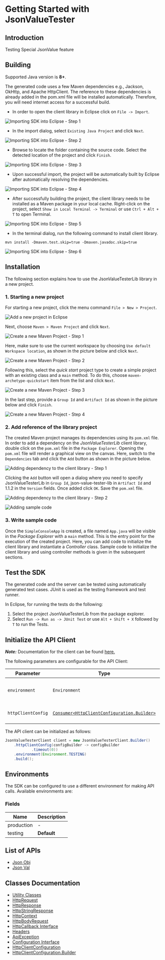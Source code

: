 
# Getting Started with JsonValueTester

## Introduction

Testing Special JsonValue feature

## Building

Supported Java version is **8+**.

The generated code uses a few Maven dependencies e.g., Jackson, OkHttp,
and Apache HttpClient. The reference to these dependencies is already
added in the pom.xml file will be installed automatically. Therefore,
you will need internet access for a successful build.

* In order to open the client library in Eclipse click on `File -> Import`.

![Importing SDK into Eclipse - Step 1](https://apidocs.io/illustration/java?workspaceFolder=JsonValueTester-Java&workspaceName=JsonValueTester&projectName=JsonValueTesterLib&rootNamespace=localhost3000&groupId=JsonValueTesterLib&artifactId=json-value-tester-lib&version=1.1.2&step=import0)

* In the import dialog, select `Existing Java Project` and click `Next`.

![Importing SDK into Eclipse - Step 2](https://apidocs.io/illustration/java?workspaceFolder=JsonValueTester-Java&workspaceName=JsonValueTester&projectName=JsonValueTesterLib&rootNamespace=localhost3000&groupId=JsonValueTesterLib&artifactId=json-value-tester-lib&version=1.1.2&step=import1)

* Browse to locate the folder containing the source code. Select the detected location of the project and click `Finish`.

![Importing SDK into Eclipse - Step 3](https://apidocs.io/illustration/java?workspaceFolder=JsonValueTester-Java&workspaceName=JsonValueTester&projectName=JsonValueTesterLib&rootNamespace=localhost3000&groupId=JsonValueTesterLib&artifactId=json-value-tester-lib&version=1.1.2&step=import2)

* Upon successful import, the project will be automatically built by Eclipse after automatically resolving the dependencies.

![Importing SDK into Eclipse - Step 4](https://apidocs.io/illustration/java?workspaceFolder=JsonValueTester-Java&workspaceName=JsonValueTester&projectName=JsonValueTesterLib&rootNamespace=localhost3000&groupId=JsonValueTesterLib&artifactId=json-value-tester-lib&version=1.1.2&step=import3)

* After successfully building the project, the client library needs to be installed as a Maven package in your local cache. Right-click on the project, select `Show in Local Terminal -> Terminal` or use `Ctrl + Alt + T` to open Terminal.

![Importing SDK into Eclipse - Step 5](https://apidocs.io/illustration/java?workspaceFolder=JsonValueTester-Java&workspaceName=JsonValueTester&projectName=JsonValueTesterLib&rootNamespace=localhost3000&groupId=JsonValueTesterLib&artifactId=json-value-tester-lib&version=1.1.2&step=openTerminal)

* In the terminal dialog, run the following command to install client library.

```
mvn install -Dmaven.test.skip=true -Dmaven.javadoc.skip=true
```

![Importing SDK into Eclipse - Step 6](https://apidocs.io/illustration/java?workspaceFolder=JsonValueTester-Java&workspaceName=JsonValueTester&projectName=JsonValueTesterLib&rootNamespace=localhost3000&groupId=JsonValueTesterLib&artifactId=json-value-tester-lib&version=1.1.2&step=installCommand)

## Installation

The following section explains how to use the JsonValueTesterLib library in a new project.

### 1. Starting a new project

For starting a new project, click the menu command `File > New > Project`.

![Add a new project in Eclipse](https://apidocs.io/illustration/java?workspaceFolder=JsonValueTester-Java&workspaceName=JsonValueTester&projectName=JsonValueTesterLib&rootNamespace=localhost3000&groupId=JsonValueTesterLib&artifactId=json-value-tester-lib&version=1.1.2&step=createNewProject0)

Next, choose `Maven > Maven Project` and click `Next`.

![Create a new Maven Project - Step 1](https://apidocs.io/illustration/java?workspaceFolder=JsonValueTester-Java&workspaceName=JsonValueTester&projectName=JsonValueTesterLib&rootNamespace=localhost3000&groupId=JsonValueTesterLib&artifactId=json-value-tester-lib&version=1.1.2&step=createNewProject1)

Here, make sure to use the current workspace by choosing `Use default Workspace location`, as shown in the picture below and click `Next`.

![Create a new Maven Project - Step 2](https://apidocs.io/illustration/java?workspaceFolder=JsonValueTester-Java&workspaceName=JsonValueTester&projectName=JsonValueTesterLib&rootNamespace=localhost3000&groupId=JsonValueTesterLib&artifactId=json-value-tester-lib&version=1.1.2&step=createNewProject2)

Following this, select the *quick start* project type to create a simple project with an existing class and a `main` method. To do this, choose `maven-archetype-quickstart` item from the list and click `Next`.

![Create a new Maven Project - Step 3](https://apidocs.io/illustration/java?workspaceFolder=JsonValueTester-Java&workspaceName=JsonValueTester&projectName=JsonValueTesterLib&rootNamespace=localhost3000&groupId=JsonValueTesterLib&artifactId=json-value-tester-lib&version=1.1.2&step=createNewProject3)

In the last step, provide a `Group Id` and `Artifact Id` as shown in the picture below and click `Finish`.

![Create a new Maven Project - Step 4](https://apidocs.io/illustration/java?workspaceFolder=JsonValueTester-Java&workspaceName=JsonValueTester&projectName=JsonValueTesterLib&rootNamespace=localhost3000&groupId=JsonValueTesterLib&artifactId=json-value-tester-lib&version=1.1.2&step=createNewProject4)

### 2. Add reference of the library project

The created Maven project manages its dependencies using its `pom.xml` file. In order to add a dependency on the *JsonValueTesterLib* client library, double click on the `pom.xml` file in the `Package Explorer`. Opening the `pom.xml` file will render a graphical view on the canvas. Here, switch to the `Dependencies` tab and click the `Add` button as shown in the picture below.

![Adding dependency to the client library - Step 1](https://apidocs.io/illustration/java?workspaceFolder=JsonValueTester-Java&workspaceName=JsonValueTester&projectName=JsonValueTesterLib&rootNamespace=localhost3000&groupId=JsonValueTesterLib&artifactId=json-value-tester-lib&version=1.1.2&step=testProject0)

Clicking the `Add` button will open a dialog where you need to specify JsonValueTesterLib in `Group Id`, json-value-tester-lib in `Artifact Id` and 1.1.2 in the `Version` fields. Once added click `OK`. Save the `pom.xml` file.

![Adding dependency to the client library - Step 2](https://apidocs.io/illustration/java?workspaceFolder=JsonValueTester-Java&workspaceName=JsonValueTester&projectName=JsonValueTesterLib&rootNamespace=localhost3000&groupId=JsonValueTesterLib&artifactId=json-value-tester-lib&version=1.1.2&step=testProject1)

![Adding sample code](https://apidocs.io/illustration/java?workspaceFolder=JsonValueTester-Java&workspaceName=JsonValueTester&projectName=JsonValueTesterLib&rootNamespace=localhost3000&groupId=JsonValueTesterLib&artifactId=json-value-tester-lib&version=1.1.2&step=testProject2)

### 3. Write sample code

Once the `SimpleConsoleApp` is created, a file named `App.java` will be visible in the *Package Explorer* with a `main` method. This is the entry point for the execution of the created project.
Here, you can add code to initialize the client library and instantiate a *Controller* class. Sample code to initialize the client library and using controller methods is given in the subsequent sections.

## Test the SDK

The generated code and the server can be tested using automatically generated test cases.
JUnit is used as the testing framework and test runner.

In Eclipse, for running the tests do the following:

1. Select the project JsonValueTesterLib from the package explorer.
2. Select `Run -> Run as -> JUnit Test` or use `Alt + Shift + X` followed by `T` to run the Tests.

## Initialize the API Client

**_Note:_** Documentation for the client can be found [here.](https://www.github.com/sufyankhanrao/test-java-sdk/tree/1.1.2/doc/client.md)

The following parameters are configurable for the API Client:

| Parameter | Type | Description |
|  --- | --- | --- |
| `environment` | `Environment` | The API environment. <br> **Default: `Environment.TESTING`** |
| `httpClientConfig` | [`Consumer<HttpClientConfiguration.Builder>`](https://www.github.com/sufyankhanrao/test-java-sdk/tree/1.1.2/doc/http-client-configuration-builder.md) | Set up Http Client Configuration instance. |

The API client can be initialized as follows:

```java
JsonValueTesterClient client = new JsonValueTesterClient.Builder()
    .httpClientConfig(configBuilder -> configBuilder
            .timeout(0))
    .environment(Environment.TESTING)
    .build();
```

## Environments

The SDK can be configured to use a different environment for making API calls. Available environments are:

### Fields

| Name | Description |
|  --- | --- |
| production | - |
| testing | **Default** |

## List of APIs

* [Json Obj](https://www.github.com/sufyankhanrao/test-java-sdk/tree/1.1.2/doc/controllers/json-obj.md)
* [Json Val](https://www.github.com/sufyankhanrao/test-java-sdk/tree/1.1.2/doc/controllers/json-val.md)

## Classes Documentation

* [Utility Classes](https://www.github.com/sufyankhanrao/test-java-sdk/tree/1.1.2/doc/utility-classes.md)
* [HttpRequest](https://www.github.com/sufyankhanrao/test-java-sdk/tree/1.1.2/doc/http-request.md)
* [HttpResponse](https://www.github.com/sufyankhanrao/test-java-sdk/tree/1.1.2/doc/http-response.md)
* [HttpStringResponse](https://www.github.com/sufyankhanrao/test-java-sdk/tree/1.1.2/doc/http-string-response.md)
* [HttpContext](https://www.github.com/sufyankhanrao/test-java-sdk/tree/1.1.2/doc/http-context.md)
* [HttpBodyRequest](https://www.github.com/sufyankhanrao/test-java-sdk/tree/1.1.2/doc/http-body-request.md)
* [HttpCallback Interface](https://www.github.com/sufyankhanrao/test-java-sdk/tree/1.1.2/doc/http-callback-interface.md)
* [Headers](https://www.github.com/sufyankhanrao/test-java-sdk/tree/1.1.2/doc/headers.md)
* [ApiException](https://www.github.com/sufyankhanrao/test-java-sdk/tree/1.1.2/doc/api-exception.md)
* [Configuration Interface](https://www.github.com/sufyankhanrao/test-java-sdk/tree/1.1.2/doc/configuration-interface.md)
* [HttpClientConfiguration](https://www.github.com/sufyankhanrao/test-java-sdk/tree/1.1.2/doc/http-client-configuration.md)
* [HttpClientConfiguration.Builder](https://www.github.com/sufyankhanrao/test-java-sdk/tree/1.1.2/doc/http-client-configuration-builder.md)

